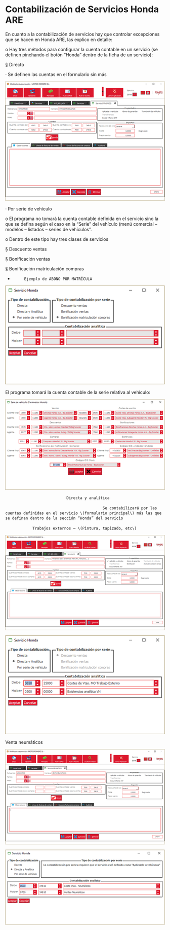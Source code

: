 # Contabilización de Servicios Honda ARE


  
En cuanto a la contabilización de servicios hay que controlar excepciones que se hacen en Honda ARE, las explico en detalle:

o   Hay tres métodos para configurar la cuenta contable en un servicio \(se definen pinchando el botón “Honda” dentro de la ficha de un servicio\):

§  Directo

·         Se definen las cuentas en el formulario sin más

![](../.gitbook/assets/image%20%2857%29.png)

·         Por serie de vehículo

o   El programa no tomará la cuenta contable definida en el servicio sino la que se defina según el caso en la “Serie” del vehículo \(menú comercial – modelos – listados – series de vehículos”.

o   Dentro de este tipo hay tres clases de servicios

§  Descuento ventas

§  Bonificación ventas

§  Bonificación matriculación compras

-          Ejemplo de ABONO POR MATRÍCULA

![](../.gitbook/assets/image%20%2846%29.png)

El programa tomará la cuenta contable de la serie relativa al vehículo:

![](../.gitbook/assets/image%20%2823%29.png)

                               Directa y analítica

                                               Se contabilizará por las cuentas definidas en el servicio \(formulario principal\) más las que se definan dentro de la sección “Honda” del servicio

                Trabajos externos – \(Pintura, tapizado, etc\)

![](../.gitbook/assets/image%20%2827%29.png)

![](../.gitbook/assets/image%20%2813%29.png)

Venta neumáticos

![](../.gitbook/assets/image%20%2848%29.png)

![](../.gitbook/assets/image%20%286%29.png)

